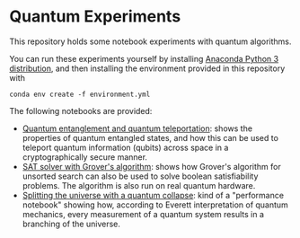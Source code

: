 # Quantum Experiments

This repository holds some notebook experiments with quantum algorithms.

You can run these experiments yourself by installing [Anaconda Python 3 distribution](https://www.anaconda.com/products/individual), and then installing the environment provided in this repository with

    conda env create -f environment.yml

The following notebooks are provided:

* [Quantum entanglement and quantum teleportation](quantum_teleportation.ipynb): shows the properties of quantum entangled states, and how this can be used to teleport quantum information (qubits) across space in a cryptographically secure manner.
* [SAT solver with Grover's algorithm](sat_grover.ipynb): shows how Grover's algorithm for unsorted search can also be used to solve boolean satisfiability problems. The algorithm is also run on real quantum hardware.
* [Splitting the universe with a quantum collapse](universe_split.ipynb): kind of a "performance notebook" showing how, according to Everett interpretation of quantum mechanics, every measurement of a quantum system results in a branching of the universe.

